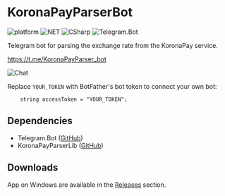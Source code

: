 # KoronaPayParserBot
![platform](https://img.shields.io/badge/Platform-.NET-%23b158f5)
![NET](https://img.shields.io/badge/.NET-6.0-%233bdbab)
![CSharp](https://img.shields.io/badge/C%23-10.0-%235b51e8)
![Telegram.Bot](https://img.shields.io/badge/Telegram.Bot-18.0.0-%235db6e3)

Telegram bot for parsing the exchange rate from the KoronaPay service.

https://t.me/KoronaPayParser_bot

![Chat](https://cdn.discordapp.com/attachments/828381311831375914/1067917902629589095/telegram.PNG)

Replace ```YOUR_TOKEN``` with BotFather's bot token to connect your own bot:

```
    string accessToken = "YOUR_TOKEN";
```

## Dependencies
- Telegram.Bot ([GitHub](https://github.com/TelegramBots/Telegram.Bot))
- KoronaPayParserLib ([GitHub](https://github.com/AnMSLbR/KoronaPay-Parser))

## Downloads
App on Windows are available in the [Releases](https://github.com/AnMSLbR/KoronaPayParserBot/releases) section.
